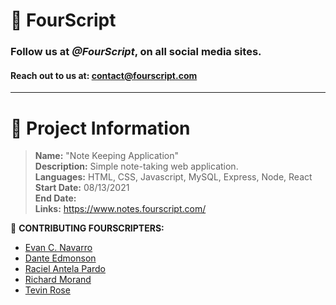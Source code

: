 # :yellow_heart: FourScript
### Follow us at ***@FourScript***, on all social media sites.
#### Reach out to us at: contact@fourscript.com

<hr>

# :speech_balloon: Project Information
> **Name:** "Note Keeping Application"  
> **Description:** Simple note-taking web application.  
> **Languages:** HTML, CSS, Javascript, MySQL, Express, Node, React  
> **Start Date:** 08/13/2021  
> **End Date:**  
> **Links:** https://www.notes.fourscript.com/  

:busts_in_silhouette: **CONTRIBUTING FOURSCRIPTERS:**
- [Evan C. Navarro](https://www.linkedin.com/in/evancnavarro/)
- [Dante Edmonson](https://www.linkedin.com/in/dante-edmonson-38823518a/)
- [Raciel Antela Pardo](https://www.linkedin.com/in/racielap/)
- [Richard Morand](https://www.linkedin.com/in/richard-m-7a5235208/)
- [Tevin Rose](https://www.linkedin.com/in/tevinrose/)
